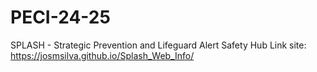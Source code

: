 # PECI-24-25
SPLASH - Strategic Prevention​ and Lifeguard Alert ​Safety Hub
Link site: https://josmsilva.github.io/Splash_Web_Info/

